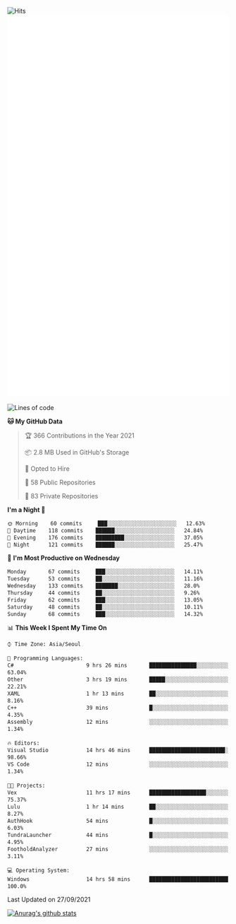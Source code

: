 ![Hits](https://hits.seeyoufarm.com/api/count/incr/badge.svg?url=https%3A%2F%2Fgithub.com%2Fkokose1234&count_bg=%2379C83D&title_bg=%23555555&icon=apple.svg&icon_color=%23E7E7E7&title=hits&edge_flat=false)
<br/>
![Metrics](https://github.com/kokose1234/kokose1234/blob/main/github-metrics.svg)

<!--START_SECTION:waka-->
![Lines of code](https://img.shields.io/badge/From%20Hello%20World%20I%27ve%20Written-11.9%20million%20lines%20of%20code-blue)

**🐱 My GitHub Data** 

> 🏆 366 Contributions in the Year 2021
 > 
> 📦 2.8 MB Used in GitHub's Storage 
 > 
> 💼 Opted to Hire
 > 
> 📜 58 Public Repositories 
 > 
> 🔑 83 Private Repositories  
 > 
**I'm a Night 🦉** 

```text
🌞 Morning    60 commits     ███░░░░░░░░░░░░░░░░░░░░░░   12.63% 
🌆 Daytime    118 commits    ██████░░░░░░░░░░░░░░░░░░░   24.84% 
🌃 Evening    176 commits    █████████░░░░░░░░░░░░░░░░   37.05% 
🌙 Night      121 commits    ██████░░░░░░░░░░░░░░░░░░░   25.47%

```
📅 **I'm Most Productive on Wednesday** 

```text
Monday       67 commits     ███░░░░░░░░░░░░░░░░░░░░░░   14.11% 
Tuesday      53 commits     ██░░░░░░░░░░░░░░░░░░░░░░░   11.16% 
Wednesday    133 commits    ███████░░░░░░░░░░░░░░░░░░   28.0% 
Thursday     44 commits     ██░░░░░░░░░░░░░░░░░░░░░░░   9.26% 
Friday       62 commits     ███░░░░░░░░░░░░░░░░░░░░░░   13.05% 
Saturday     48 commits     ██░░░░░░░░░░░░░░░░░░░░░░░   10.11% 
Sunday       68 commits     ███░░░░░░░░░░░░░░░░░░░░░░   14.32%

```


📊 **This Week I Spent My Time On** 

```text
⌚︎ Time Zone: Asia/Seoul

💬 Programming Languages: 
C#                       9 hrs 26 mins       ███████████████░░░░░░░░░░   63.04% 
Other                    3 hrs 19 mins       █████░░░░░░░░░░░░░░░░░░░░   22.21% 
XAML                     1 hr 13 mins        ██░░░░░░░░░░░░░░░░░░░░░░░   8.16% 
C++                      39 mins             █░░░░░░░░░░░░░░░░░░░░░░░░   4.35% 
Assembly                 12 mins             ░░░░░░░░░░░░░░░░░░░░░░░░░   1.34%

🔥 Editors: 
Visual Studio            14 hrs 46 mins      ████████████████████████░   98.66% 
VS Code                  12 mins             ░░░░░░░░░░░░░░░░░░░░░░░░░   1.34%

🐱‍💻 Projects: 
Vex                      11 hrs 17 mins      ██████████████████░░░░░░░   75.37% 
Lulu                     1 hr 14 mins        ██░░░░░░░░░░░░░░░░░░░░░░░   8.27% 
AuthHook                 54 mins             █░░░░░░░░░░░░░░░░░░░░░░░░   6.03% 
TundraLauncher           44 mins             █░░░░░░░░░░░░░░░░░░░░░░░░   4.95% 
FootholdAnalyzer         27 mins             ░░░░░░░░░░░░░░░░░░░░░░░░░   3.11%

💻 Operating System: 
Windows                  14 hrs 58 mins      █████████████████████████   100.0%

```


 Last Updated on 27/09/2021
<!--END_SECTION:waka-->

[![Anurag's github stats](https://github-readme-stats.vercel.app/api?username=kokose1234&theme=dracula)](https://github.com/anuraghazra/github-readme-stats)



	
